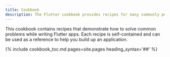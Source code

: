 ```yaml
---
title: Cookbook
description: The Flutter cookbook provides recipes for many commonly performed tasks.
---
```


This cookbook contains recipes that demonstrate how to solve common problems
while writing Flutter apps. Each recipe is self-contained and can be used as a
reference to help you build up an application.

{% include cookbook_toc.md pages=site.pages heading_syntax='##' %}
